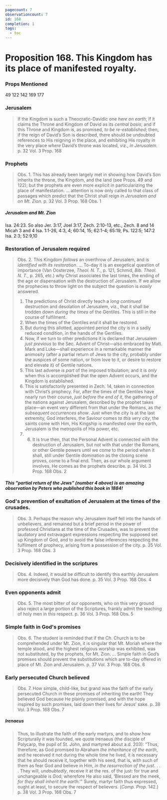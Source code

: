 ```yaml
---
pagecount: 7
observationcount: 7
id: 168
completion: 1
tags:
  - toc
---
```

# Proposition 168. This Kingdom has its place of manifested royalty.

### Props Mentioned
49 122 142 169 177
### Jerusalem
>If the Kingdom is such a Theocratic-Davidic one *here on earth*; if it claims the Throne and Kingdom of David as its *central basis*; and if this Throne and Kingdom is, as promised, *to be re-established*; then, if the reign of David’s Son is described, there should be undoubted references to His reigning in the place, and exhibiting His royalty in the very place *where* David’s throne was located, viz., *in Jerusalem*.
>p. 32 Vol. 3 Prop. 168
### Prophets
>Obs. 1. This has already been largely met in showing how David’s Son inherits the throne, the Kingdom, and the land (see Props. 49 and 122); but the prophets are even more explicit in particularizing the place of manifestation.
>...
>attention is now only called to that class of passages which predict that the Christ shall reign *in Jerusalem and on Mt. Zion*.
>p. 32 Vol. 3 Prop. 168 Obs. 1
##### Jerusalem and Mt. Zion
Isa. 24:23. So also Jer. 3:17, Joel 3:17, Zech. 2:10-13, etc.,
Zech. 8 and 14
Micah 3 and 4
Isa. 1:1-26, 4:3, 4; 60:14, 15; 62:1-4; 65:19,
Ps. 122:5; 147:2
Isa. 2:3; 52:9,10
### Restoration of Jerusalem required
>Obs. 2. This Kingdom *follows* an overthrow of Jerusalem, and is *identified with its restoration*.
>...
>To-day it is an exegetical question of importance (Van Oosterzee, *Theol. N. T.*, p. 121, Schmid, *Bib. Theol. N. T.*, p. 265, etc.) why Christ associates the last times, the ending of the age or dispensation *with* the destruction of Jerusalem. If we allow the prophecies to throw light on the subject the question is *easily* answered. 
>1. The predictions of Christ directly teach a *long continued* destruction and desolation of Jerusalem, viz., that it shall be trodden down *during the times* of the Gentiles. This is still in the course of fulfilment. 
>2. When the times of the Gentiles *end* it shall be restored. 
>3. But during this allotted, appointed period the city is in a sadly reduced condition, in the hands of the Gentiles. 
>4. Now, if we turn to other predictions it is declared that Jerusalem *just previous* to the Sec. Advent of Christ—also embraced by Matt. Mark and Luke—shall experience in a remarkable manner the animosity (after a partial return of Jews to the city, probably under the auspices of some nation, or from love to it, or desire to restore and elevate it) of Gentile nations. 
>5. This last adverse *is part* of the imposed tribulation; and it is *only* when this is accomplished that the open Advent occurs, and the Kingdom is established. 
>6. This is satisfactorily presented in Zech. 14, taken in connection with Christ’s prophecy. For, after the times of the Gentiles have nearly run their course, *just before the end of it*, the gathering of the nations against Jerusalem, described by the prophet takes place—an event very different from that under the Romans, as *the subsequent occurrences show*. Just when the city is at the last extremity, God interferes, the Saviour comes *to this very city*, the saints come with Him, His Kingship is manifested over the earth, Jerusalem is the metropolis of His power, etc. 
>7. 6. It is true then, that the Personal Advent is connected *with* the destruction of Jerusalem, but not with that under the Romans, or other Gentile powers *until* we come to the period when it shall, still under Gentile domination as the closing scene proves, come to a final end. Then, as our whole argument involves, He comes as the prophets describe.
>p. 34 Vol. 3 Prop. 168 Obs. 2

##### This "partial return of the Jews" (number 4 above) is an amazing observation by Peters who published this book in **1884**\!

### God's prevention of exultation of Jerusalem at the times of the crusades. 
>Obs. 3. Perhaps the reason why Jerusalem itself fell into the hands of unbelievers, and remained but a brief period in the power of professed Christians at the time of the Crusades, was to prevent the laudatory and extravagant expressions respecting the supposed set up Kingdom of God, and to avoid the false inferences respecting the fulfilment of prophecy, arising from a possession of the city.
>p. 35 Vol. 3 Prop. 168 Obs. 3
### Decisively identified in the scriptures
>Obs. 4. Indeed, it would be difficult to identify this earthly Jerusalem more decisively than God has done.
>p. 35 Vol. 3 Prop. 168 Obs. 4
### Even opponents admit
>Obs. 5. The most bitter of our opponents, who on this very ground also reject a large portion of the Scriptures, frankly admit the teaching of holy men in this respect.
>p. 36 Vol. 3 Prop. 168 Obs. 5
### Simple faith in God's promises
>Obs. 6. The student is reminded that if the Ch. Church is to be comprehended under Mt. Zion, it is singular that Mt. Moriah where the temple stood, and the highest religious worship was exhibited, was not substituted, by the prophets, for Mt. Zion.
>...
>Simple faith in God’s promises should prevent the substitutions which are to-day offered in place of Mt. Zion and Jerusalem.
>p. 37 Vol. 3 Prop. 168 Obs. 6
### Early persecuted Church believed
>Obs. 7. How simple, child-like, but grand was the faith of the early persecuted Church in these promises of inheriting the earth! They believed God because He plainly promised, and with the hope inspired by such promises, laid down their lives for Jesus’ sake.
>p. 38 Vol. 3 Prop. 168 Obs. 7
##### Irenaeus
>Thus, to illustrate the faith of the early martyrs, and to show how Scripturally it was founded, we quote Irenaeus (the disciple of Polycarp, the pupil of St. John, and martyred about a.d. 203): “Thus, therefore, as God promised to Abraham *the inheritance of the earth*, and he received it not during the whole time he lived, it is necessary that he should receive it, together with his seed, that is, with such of them as fear God and believe in Him, *in the resurrection of the just*. . . . They will, *undoubtedly*, receive it at the res. of the just: for true and unchangeable is God; wherefore He also said, ‘Blessed are the meek, *for they shall inherit the earth*.’” Surely, martyr faith thus expressed, ought at least, to secure the respect of believers. (*Comp. Prop.* 142.)
>p. 38 Vol. 3 Prop. 168 Obs. 7